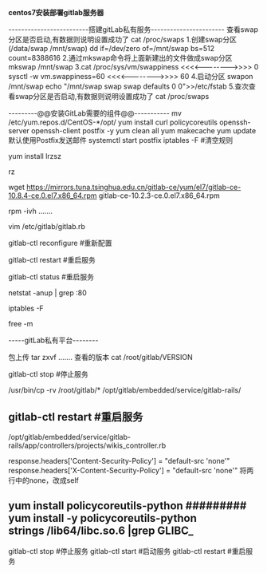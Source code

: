  **centos7安装部署gitlab服务器** 

-------------------------搭建gitLab私有服务-----------------------
查看swap分区是否启动,有数据则说明设置成功了
cat /proc/swaps
1.创建swap分区(/data/swap       /mnt/swap)
dd if=/dev/zero of=/mnt/swap bs=512 count=8388616
2.通过mkswap命令将上面新建出的文件做成swap分区
mkswap /mnt/swap
3.cat /proc/sys/vm/swappiness               <<<<-------->>>>  0
    sysctl -w vm.swappiness=60              <<<<-------->>>>  60
4.启动分区
  swapon /mnt/swap
  echo "/mnt/swap swap swap defaults 0 0">>/etc/fstab
5.查次查看swap分区是否启动,有数据则说明设置成功了
cat /proc/swaps

---------@@安装GitLab需要的组件@@-----------
mv /etc/yum.repos.d/CentOS-*/opt/
yum install curl policycoreutils openssh-server openssh-client postfix -y                              yum clean all              yum makecache             yum update
默认使用Postfix发送邮件
systemctl start postfix
iptables -F       #清空规则

yum install lrzsz

rz

wget https://mirrors.tuna.tsinghua.edu.cn/gitlab-ce/yum/el7/gitlab-ce-10.8.4-ce.0.el7.x86_64.rpm
gitlab-ce-10.2.3-ce.0.el7.x86_64.rpm 


rpm -ivh .......

vim /etc/gitlab/gitlab.rb

gitlab-ctl reconfigure    #重新配置


gitlab-ctl restart    #重启服务


gitlab-ctl status    #重启服务


netstat -anup | grep :80

iptables -F

free -m



-----gitLab私有平台--------	

包上传
tar zxvf .......
查看的版本
cat /root/gitlab/VERSION


gitlab-ctl stop    #停止服务

/usr/bin/cp -rv   /root/gitlab/*   /opt/gitlab/embedded/service/gitlab-rails/

gitlab-ctl restart    #重启服务
------------------------------------------------------------------------------------------------------------

	
/opt/gitlab/embedded/service/gitlab-rails/app/controllers/projects/wikis_controller.rb

response.headers['Content-Security-Policy'] = "default-src 'none'"
response.headers['X-Content-Security-Policy'] = "default-src 'none'"
将两行中的none，改成self
 
	
	
yum install policycoreutils-python             #########	
yum install -y policycoreutils-python	
strings /lib64/libc.so.6 |grep GLIBC_
-------------------------------
gitlab-ctl stop    #停止服务
gitlab-ctl start    #启动服务
gitlab-ctl restart    #重启服务
  
